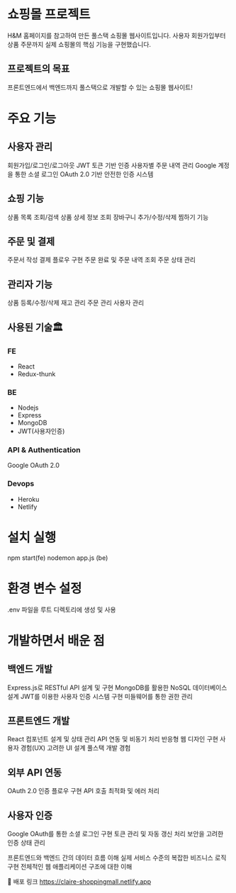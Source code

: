 # 쇼핑몰 프로젝트 
H&M 홈페이지를 참고하여 만든 풀스택 쇼핑몰 웹사이트입니다. 사용자 회원가입부터 상품 주문까지 실제 쇼핑몰의 핵심 기능을 구현했습니다.

## 프로젝트의 목표
프론트엔드에서 백엔드까지 풀스택으로 개발할 수 있는 쇼핑몰 웹사이트! 

# 주요 기능
## 사용자 관리
회원가입/로그인/로그아웃
JWT 토큰 기반 인증
사용자별 주문 내역 관리
Google 계정을 통한 소셜 로그인
OAuth 2.0 기반 안전한 인증 시스템

## 쇼핑 기능
상품 목록 조회/검색
상품 상세 정보 조회
장바구니 추가/수정/삭제
찜하기 기능

## 주문 및 결제
주문서 작성
결제 플로우 구현
주문 완료 및 주문 내역 조회
주문 상태 관리

## 관리자 기능
상품 등록/수정/삭제
재고 관리
주문 관리
사용자 관리

## 사용된 기술🏛
### FE
* React
* Redux-thunk
### BE
* Nodejs
* Express
* MongoDB
* JWT(사용자인증)
### API & Authentication
Google OAuth 2.0
### Devops
* Heroku
* Netlify 

# 설치 실행
npm start(fe)
nodemon app.js (be)

# 환경 변수 설정
.env 파일을 루트 디렉토리에 생성 및 사용

# 개발하면서 배운 점
## 백엔드 개발
Express.js로 RESTful API 설계 및 구현
MongoDB를 활용한 NoSQL 데이터베이스 설계
JWT를 이용한 사용자 인증 시스템 구현
미들웨어를 통한 권한 관리

## 프론트엔드 개발
React 컴포넌트 설계 및 상태 관리
API 연동 및 비동기 처리
반응형 웹 디자인 구현
사용자 경험(UX) 고려한 UI 설계
풀스택 개발 경험

## 외부 API 연동
OAuth 2.0 인증 플로우 구현
API 호출 최적화 및 에러 처리

## 사용자 인증
Google OAuth를 통한 소셜 로그인 구현
토큰 관리 및 자동 갱신 처리
보안을 고려한 인증 상태 관리



프론트엔드와 백엔드 간의 데이터 흐름 이해
실제 서비스 수준의 복잡한 비즈니스 로직 구현
전체적인 웹 애플리케이션 구조에 대한 이해

🔗 배포 링크
https://claire-shoppingmall.netlify.app
